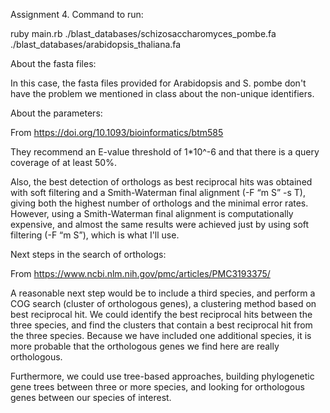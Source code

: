 Assignment 4. Command to run:

ruby main.rb ./blast_databases/schizosaccharomyces_pombe.fa ./blast_databases/arabidopsis_thaliana.fa


About the fasta files:

In this case, the fasta files provided for Arabidopsis and S. pombe don't have the problem we mentioned in class about the non-unique identifiers.


About the parameters:

From https://doi.org/10.1093/bioinformatics/btm585

They recommend an E-value threshold of 1*10^-6 and that there is a query coverage of at least 50%.

Also, the best detection of orthologs as best reciprocal hits was obtained with soft filtering and a Smith-Waterman final alignment (-F “m S” -s T), giving both the highest number of orthologs and the minimal error rates. However, using a Smith-Waterman final alignment is computationally expensive, and almost the same results were achieved just by using soft filtering (-F “m S”), which is what I'll use.


Next steps in the search of orthologs:

From https://www.ncbi.nlm.nih.gov/pmc/articles/PMC3193375/

A reasonable next step would be to include a third species, and perform a COG search (cluster of orthologous genes), a clustering method based on best reciprocal hit. We could identify the best reciprocal hits between the three species, and find the clusters that contain a best reciprocal hit from the three species. Because we have included one additional species, it is more probable that the orthologous genes we find here are really orthologous.

Furthermore, we could use tree-based approaches, building phylogenetic gene trees between three or more species, and looking for orthologous genes between our species of interest.






